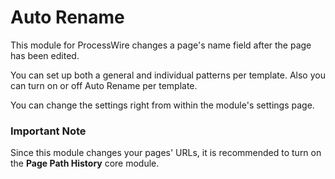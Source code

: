# Auto Rename

This module for ProcessWire changes a page's name field after the page has been edited.

You can set up both a general and individual patterns per template. Also you can turn on or off Auto Rename per template.

You can change the settings right from within the module's settings page.

### Important Note

Since this module changes your pages' URLs, it is recommended to turn on the **Page Path History** core module. 
